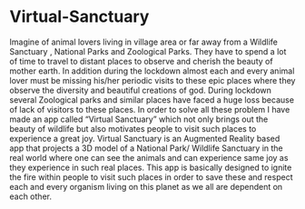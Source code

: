 # Virtual-Sanctuary
Imagine of animal lovers living in village area or far away from a Wildlife Sanctuary , National Parks and Zoological Parks. They have to spend a lot of time to travel to distant places to observe and cherish the beauty of mother earth. In addition during the lockdown almost each and every animal lover must be missing his/her periodic visits to these epic places where they observe the diversity and beautiful creations of god. During lockdown several Zoological parks and similar places have faced a huge loss because of lack of visitors to these places. In order to solve all these problem  I have made an app called “Virtual Sanctuary” which not only brings out the beauty of wildlife but also motivates people to visit such places to experience a great joy. Virtual Sanctuary is an Augmented Reality based app that projects a 3D model of a National Park/ Wildlife Sanctuary in the real world where one can see the animals and can experience same joy as they experience in such real places. This app is basically designed to ignite the fire within people to visit such places in order to save these and respect each and every organism living on this planet as we all are dependent on each other. 
